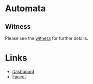 # Automata

## Witness

Please see the [witness](./guide/witness-get-started.md) for further details.


# Links

* [Dashboard](https://d.ata.network/)
* [Faucet](https://faucet.ata.network)